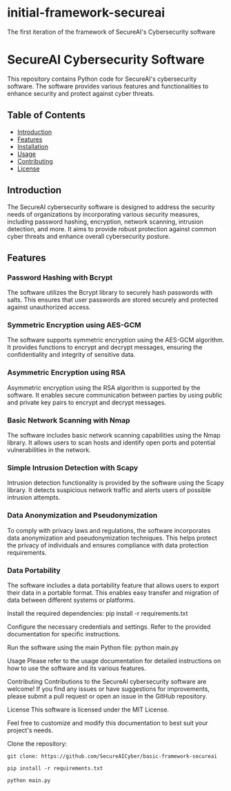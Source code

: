 # initial-framework-secureai
The first iteration of the framework of SecureAI's Cybersecurity software

# SecureAI Cybersecurity Software

This repository contains Python code for SecureAI's cybersecurity software. The software provides various features and functionalities to enhance security and protect against cyber threats.

## Table of Contents
- [Introduction](#introduction)
- [Features](#features)
- [Installation](#installation)
- [Usage](#usage)
- [Contributing](#contributing)
- [License](#license)

## Introduction

The SecureAI cybersecurity software is designed to address the security needs of organizations by incorporating various security measures, including password hashing, encryption, network scanning, intrusion detection, and more. It aims to provide robust protection against common cyber threats and enhance overall cybersecurity posture.

## Features

### Password Hashing with Bcrypt

The software utilizes the Bcrypt library to securely hash passwords with salts. This ensures that user passwords are stored securely and protected against unauthorized access.

### Symmetric Encryption using AES-GCM

The software supports symmetric encryption using the AES-GCM algorithm. It provides functions to encrypt and decrypt messages, ensuring the confidentiality and integrity of sensitive data.

### Asymmetric Encryption using RSA

Asymmetric encryption using the RSA algorithm is supported by the software. It enables secure communication between parties by using public and private key pairs to encrypt and decrypt messages.

### Basic Network Scanning with Nmap

The software includes basic network scanning capabilities using the Nmap library. It allows users to scan hosts and identify open ports and potential vulnerabilities in the network.

### Simple Intrusion Detection with Scapy

Intrusion detection functionality is provided by the software using the Scapy library. It detects suspicious network traffic and alerts users of possible intrusion attempts.

### Data Anonymization and Pseudonymization

To comply with privacy laws and regulations, the software incorporates data anonymization and pseudonymization techniques. This helps protect the privacy of individuals and ensures compliance with data protection requirements.

### Data Portability

The software includes a data portability feature that allows users to export their data in a portable format. This enables easy transfer and migration of data between different systems or platforms.

Install the required dependencies: pip install -r requirements.txt

Configure the necessary credentials and settings. Refer to the provided documentation for specific instructions.

Run the software using the main Python file: python main.py

Usage
Please refer to the usage documentation for detailed instructions on how to use the software and its various features.

Contributing
Contributions to the SecureAI cybersecurity software are welcome! If you find any issues or have suggestions for improvements, please submit a pull request or open an issue in the GitHub repository.

License
This software is licensed under the MIT License.

Feel free to customize and modify this documentation to best suit your project's needs.



Clone the repository:

   ```shell
   git clone: https://github.com/SecureAICyber/basic-framework-secureai

   pip install -r requirements.txt

   python main.py










